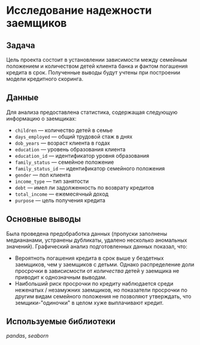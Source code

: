 # Исследование надежности заемщиков

## Задача

Цель проекта состоит в установлении зависимости между семейным положением и количеством детей клиента банка и фактом погашения кредита в срок. Полученные выводы будут учтены при построении модели кредитного скоринга.

## Данные
Для анализа предоставлена статистика, содержащая следующую информацию о заемщиках:
- `children` — количество детей в семье
- `days_employed` — общий трудовой стаж в днях
- `dob_years` — возраст клиента в годах
- `education` — уровень образования клиента
- `education_id` — идентификатор уровня образования
- `family_status` — семейное положение
- `family_status_id` — идентификатор семейного положения
- `gender` — пол клиента
- `income_type` — тип занятости
- `debt` — имел ли задолженность по возврату кредитов
- `total_income` — ежемесячный доход
- `purpose` — цель получения кредита

## Основные выводы

Была проведена предобработка данных (пропуски заполнены медиананами, устранены дубликаты, удалено несколько аномальных значений). Графический анализ подготовленных данных показал, что: 
- Вероятноть погашения кредита в срок выше у бездетных заемщиков, чем у заемщиков с детьми. Однако распределение доли просрочки в зависисмости от *количества* детей у заемщика не приводит к однозначным выводам.
- Наибольший риск просрочки по кредиту наблюдается среди неженатых / незамужних заемщиков, но показатели просрочки по другим видам семейного положения не позволяют утверждать, что земщики-"одиночки" в целом хуже выплачивают кредит.

## Используемые библиотеки
*pandas*, *seaborn*
